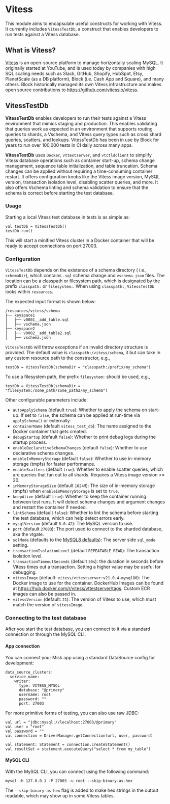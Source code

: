# Vitess

This module aims to encapsulate useful constructs for working with Vitess. It currently includes `VitessTestDb`, a construct that enables developers to run tests against a Vitess database.

## What is Vitess?

[Vitess](https://vitess.io) is an open-source platform to manage horizontally scaling MySQL. It originally started at YouTube, and is used today by companies with high SQL scaling needs such as Slack, GitHub, Shopify, HubSpot, Etsy, PlanetScale (as a DB platform), Block (i.e. Cash App and Square), and many others. Block historically managed its own Vitess infrastructure and makes open source contributions to https://github.com/vitessio/vitess.

## VitessTestDb

**VitessTestDb** enables developers to run their tests against a Vitess environment that mimics staging and production. This enables validating that queries work as expected in an environment that supports routing queries to shards, a Vschema, and Vitess query types such as cross shard queries, scatters, and lookups. VitessTestDb has been in use by Block for years to run over 100,000 tests in CI daily across many apps.

**VitessTestDb** uses `Docker`, `vttestserver`, and `vtctldclient` to simplify Vitess database operations such as container start-up, schema change management, sequence table initialization, and table truncation. Schema changes can be applied without requiring a time-consuming container restart. It offers configuration knobs like the Vitess image version, MySQL version, transaction isolation level, disabling scatter queries, and more. It also offers Vschema linting and schema validation to ensure that the schema is correct before starting the test database.

### Usage

Starting a local Vitess test database in tests is as simple as:

```
val testDb = VitessTestDb()
testDb.run()
```

This will start a minified Vitess cluster in a Docker container that will be ready to accept connections on port 27003.

### Configuration

`VitessTestDb`  depends on the existence of a schema directory ( i.e., `schemaDir`), which contains `.sql` schema change and `vschema.json` files. The location can be a classpath or filesystem path, which is designated by the prefix `classpath:` or `filesystem:`. When using `classpath:`, `VitessTestDb` looks within `resources`.

The expected input format is shown below:

```
/resources/vitess/schema
├── keyspace1
│   ├── v0001__add_table.sql
│   ├── vschema.json
├── keyspace2
│   ├── v0002__add_table2.sql
│   ├── vschema.json
```

`VitessTestDb` will throw exceptions if an invalid directory structure is provided. The default value is `classpath:/vitess/schema`, it but can take in any custom resource path to the constructor, e.g.,

```
testDb = VitessTestDb(schemaDir = "classpath:/prefix/my_schema")
```

To use a filesystem path, the prefix `filesystem:` should be used, e.g.,

```
testDb = VitessTestDb(schemaDir = "filesystem:/some_path/some_path2/my_schema")
```

Other configurable parameters include:
- `autoApplySchema` (default `true`): Whether to apply the schema on start-up. If set to `false`, the schema can be applied at run-time via `applySchema()` or externally.
- `containerName` (default `vitess_test_db`): The name assigned to the Docker container that gets created.
- `debugStartup` (default `false`): Whether to print debug logs during the startup process.
- `enableDeclarativeSchemaChanges` (default `false`): Whether to use declarative schema changes.
- `enableInMemoryStorage` (default `false`): Whether to use in-memory storage (tmpfs) for faster performance.
- `enableScatters` (default `true`): Whether to enable scatter queries, which are queries that fan out to all shards. Requires a Vitess image version >= 20.
- `inMemoryStorageSize` (default `1024M`): The size of in-memory storage (tmpfs) when `enableInMemoryStorage` is set to `true`.
- `keepAlive` (default `true`): Whether to keep the container running between test runs. It will detect schema changes and argument changes and restart the container if needed.
- `lintSchema` (default `false`): Whether to lint the schema before starting the test database, which can help detect errors early.
- `mysqlVersion` (default `8.0.42`): The MySQL version to use.
- `port` (default `27003`): The port used to connect to the sharded database, aka the vtgate.
- `sqlMode` (defaults to the [MySQL8 defaults](https://dev.mysql.com/doc/refman/8.0/en/sql-mode.html)): The server side `sql_mode` setting.
- `transactionIsolationLevel` (default `REPEATABLE_READ`): The transaction isolation level.
- `transactionTimeoutSeconds` (default `30s`): the duration in seconds before Vitess times out a transaction. Setting a higher value may be useful for debugging.
- `vitessImage` (default: `vitess/vttestserver:v21.0.4-mysql80`): The Docker image to use for the container. DockerHub Images can be  found at https://hub.docker.com/r/vitess/vttestserver/tags. Custom ECR images can also be passed in.
- `vitessVersion` (default: `21`): The version of Vitess to use, which must match the version of `vitessImage`.

### Connecting to the test database
After you start the test database, you can connect to it via a standard connection or through the MySQL CLI.

####  App connection

You can connect your Misk app using a standard DataSource config for development:
```
data_source_clusters:
  service_name:
    writer:
      type: VITESS_MYSQL
      database: "@primary"
      username: root
      password: ""
      port: 27003
```

For more primitive forms of testing, you can also use raw JDBC:
```
val url = "jdbc:mysql://localhost:27003/@primary"
val user = "root"
val password = ""
val connection = DriverManager.getConnection(url, user, password)
    
val statement: Statement = connection.createStatement()
val resultSet = statement.executeQuery("select * from my_table")
```

#### MySQL CLI
With the MySQL CLI, you can connect using the following command:

```
mysql -h 127.0.0.1 -P 27003 -u root --skip-binary-as-hex
```

The `--skip-binary-as-hex` flag is added to make hex strings in the output readable, which may show up in some Vitess tables.
